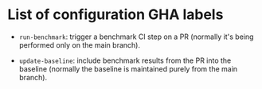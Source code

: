 # List of configuration GHA labels

* `run-benchmark`: trigger a benchmark CI step on a PR (normally it's being
  performed only on the main branch).

* `update-baseline`: include benchmark results from the PR into the baseline
  (normally the baseline is maintained purely from the main branch).
